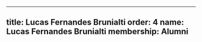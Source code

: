 ---
  title: Lucas Fernandes Brunialti
  order: 4
  name: Lucas Fernandes Brunialti
  membership: Alumni
  ---
  